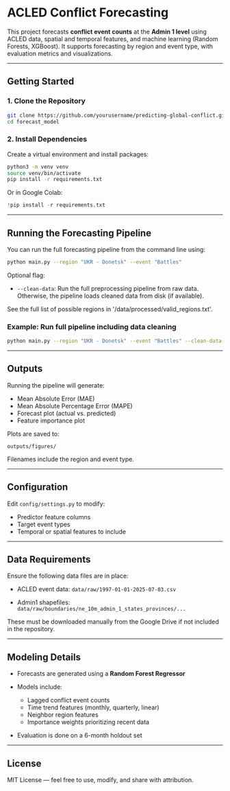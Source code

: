 # ACLED Conflict Forecasting

This project forecasts **conflict event counts** at the **Admin 1 level** using ACLED data, spatial and temporal features, and machine learning (Random Forests, XGBoost). It supports forecasting by region and event type, with evaluation metrics and visualizations.

---

## Getting Started

### 1. Clone the Repository

```bash
git clone https://github.com/yourusername/predicting-global-conflict.git
cd forecast_model
```

### 2. Install Dependencies

Create a virtual environment and install packages:

```bash
python3 -m venv venv
source venv/bin/activate
pip install -r requirements.txt
```

Or in Google Colab:

```python
!pip install -r requirements.txt
```

---

## Running the Forecasting Pipeline

You can run the full forecasting pipeline from the command line using:

```bash
python main.py --region "UKR - Donetsk" --event "Battles"
```

Optional flag:

* `--clean-data`: Run the full preprocessing pipeline from raw data. Otherwise, the pipeline loads cleaned data from disk (if available).

See the full list of possible regions in '/data/processed/valid_regions.txt'.

### Example: Run full pipeline including data cleaning

```bash
python main.py --region "UKR - Donetsk" --event "Battles" --clean-data
```

---

## Outputs

Running the pipeline will generate:

* Mean Absolute Error (MAE)
* Mean Absolute Percentage Error (MAPE)
* Forecast plot (actual vs. predicted)
* Feature importance plot

Plots are saved to:

```
outputs/figures/
```

Filenames include the region and event type.

---

## Configuration

Edit `config/settings.py` to modify:

* Predictor feature columns
* Target event types
* Temporal or spatial features to include

---

## Data Requirements

Ensure the following data files are in place:

* ACLED event data:
  `data/raw/1997-01-01-2025-07-03.csv`

* Admin1 shapefiles:
  `data/raw/boundaries/ne_10m_admin_1_states_provinces/...`

These must be downloaded manually from the Google Drive if not included in the repository.

---

## Modeling Details

* Forecasts are generated using a **Random Forest Regressor**
* Models include:

  * Lagged conflict event counts
  * Time trend features (monthly, quarterly, linear)
  * Neighbor region features
  * Importance weights prioritizing recent data
* Evaluation is done on a 6-month holdout set

---

## License

MIT License — feel free to use, modify, and share with attribution.